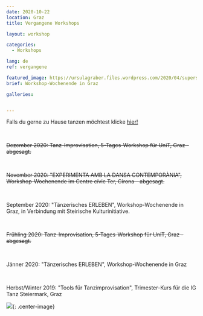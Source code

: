 ```yaml
---
date: 2020-10-22
location: Graz
title: Vergangene Workshops

layout: workshop

categories:
  - Workshops

lang: de
ref: vergangene

featured_image: https://ursulagraber.files.wordpress.com/2020/04/superselfie.jpg?w=1000&h=800&fit=crop
brief: Workshop-Wochenende in Graz

galleries:


---
```

Falls du gerne zu Hause tanzen möchtest klicke <a href="http://www.ursulagraber.com/workshops/2020/01/21/online-tanztraining/">hier!</a>

<br>

<del>Dezember 2020: Tanz-Improvisation, 5-Tages-Workshop für UniT, Graz - abgesagt.</del>

<br>

<del>November 2020: "EXPERIMENTA AMB LA DANSA CONTEMPORÀNIA", Workshop-Wochenende im Centre cívic Ter, Girona - abgesagt.</del>

<br>

September 2020: "Tänzerisches ERLEBEN", Workshop-Wochenende in Graz, in Verbindung mit Steirische Kulturinitiative.

<br>

<del>Frühling 2020: Tanz-Improvisation, 5-Tages-Workshop für UniT, Graz - abgesagt.</del>

<br>  

Jänner 2020: "Tänzerisches ERLEBEN", Workshop-Wochenende in Graz

<br>

Herbst/Winter 2019: "Tools für Tanzimprovisation", Trimester-Kurs für die IG Tanz Steiermark, Graz


![](https://ursulagraber.files.wordpress.com/2020/11/dscf4001.jpg?w=300&fit=crop){: .center-image}
